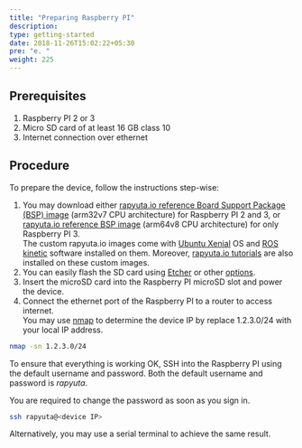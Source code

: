 ```yaml
---
title: "Preparing Raspberry PI"
description:
type: getting-started
date: 2018-11-26T15:02:22+05:30
pre: "e. "
weight: 225
---
```

## Prerequisites

1. Raspberry PI 2 or 3
2. Micro SD card of at least 16 GB class 10
3. Internet connection over ethernet

## Procedure
To prepare the device, follow the instructions step-wise:

1. You may download either [rapyuta.io reference Board Support Package (BSP)
image](https://storage.googleapis.com/io-reference-bsp-images/raspberrypi/ubuntu/2018-07-14-rapyuta-robotics-xenial-ros-raspberry-pi-armhf.img.xz) (arm32v7 CPU architecture) for Raspberry PI 2 and 3,
or [rapyuta.io reference BSP image](https://storage.googleapis.com/io-reference-bsp-images/raspberrypi/ubuntu/2018-07-18-rapyuta-robotics-xenial-ros-raspberry-pi-arm64.img.xz) (arm64v8 CPU architecture) for only Raspberry PI 3.  
The custom rapyuta.io images come with [Ubuntu Xenial](http://releases.ubuntu.com/xenial/)
OS and [ROS kinetic](http://wiki.ros.org/kinetic) software installed on them.
Moreover, [rapyuta.io tutorials](https://github.com/rapyuta-robotics/io_tutorials)
are also installed on these custom images.
2. You can easily flash the SD card using [Etcher](https://etcher.io) or other [options](https://www.raspberrypi.org/documentation/installation/installing-images/).
3. Insert the microSD card into the Raspberry PI microSD slot and power the device.
4. Connect the ethernet port of the Raspberry PI to a router to access internet.  
You may use [nmap](https://nmap.org/) to determine the device IP by
replace 1.2.3.0/24 with your local IP address.

```bash
nmap -sn 1.2.3.0/24
```
To ensure that everything is working OK, SSH into the Raspberry PI using
the default username and password. Both the default username and password is
*rapyuta*.

You are required to change the password as soon as you sign in.

```bash
ssh rapyuta@<device IP>
```

Alternatively, you may use a serial terminal to achieve the same result.
